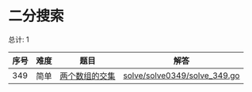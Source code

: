 # 二分搜索

<!--- table -->

总计: 1

| 序号 | 难度 | 题目                                                                           | 解答                                                         |
| ---- | ---- | ------------------------------------------------------------------------------ | ------------------------------------------------------------ |
| 349  | 简单 | [两个数组的交集](https://leetcode-cn.com/problems/intersection-of-two-arrays/) | [solve/solve0349/solve_349.go](solve/solve0349/solve_349.go) |
